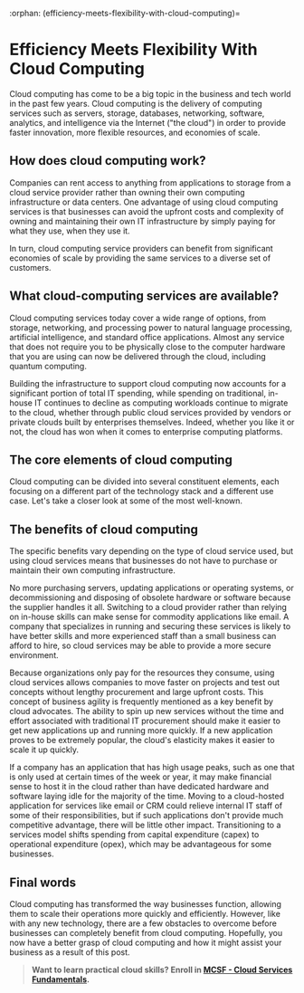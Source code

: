 :orphan:
(efficiency-meets-flexibility-with-cloud-computing)=

# Efficiency Meets Flexibility With Cloud Computing

Cloud computing has come to be a big topic in the business and tech world in the past few years. Cloud computing is the delivery of computing services such as servers, storage, databases, networking, software, analytics, and intelligence via the Internet ("the cloud") in order to provide faster innovation, more flexible resources, and economies of scale.

## How does cloud computing work?

Companies can rent access to anything from applications to storage from a cloud service provider rather than owning their own computing infrastructure or data centers.
One advantage of using cloud computing services is that businesses can avoid the upfront costs and complexity of owning and maintaining their own IT infrastructure by simply paying for what they use, when they use it.

In turn, cloud computing service providers can benefit from significant economies of scale by providing the same services to a diverse set of customers.

## What cloud-computing services are available?

Cloud computing services today cover a wide range of options, from storage, networking, and processing power to natural language processing, artificial intelligence, and standard office applications. Almost any service that does not require you to be physically close to the computer hardware that you are using can now be delivered through the cloud, including quantum computing.

Building the infrastructure to support cloud computing now accounts for a significant portion of total IT spending, while spending on traditional, in-house IT continues to decline as computing workloads continue to migrate to the cloud, whether through public cloud services provided by vendors or private clouds built by enterprises themselves.
Indeed, whether you like it or not, the cloud has won when it comes to enterprise computing platforms.

## The core elements of cloud computing

Cloud computing can be divided into several constituent elements, each focusing on a different part of the technology stack and a different use case. Let's take a closer look at some of the most well-known.

## The benefits of cloud computing

The specific benefits vary depending on the type of cloud service used, but using cloud services means that businesses do not have to purchase or maintain their own computing infrastructure.

No more purchasing servers, updating applications or operating systems, or decommissioning and disposing of obsolete hardware or software because the supplier handles it all. Switching to a cloud provider rather than relying on in-house skills can make sense for commodity applications like email. A company that specializes in running and securing these services is likely to have better skills and more experienced staff than a small business can afford to hire, so cloud services may be able to provide a more secure environment.

Because organizations only pay for the resources they consume, using cloud services allows companies to move faster on projects and test out concepts without lengthy procurement and large upfront costs. This concept of business agility is frequently mentioned as a key benefit by cloud advocates. The ability to spin up new services without the time and effort associated with traditional IT procurement should make it easier to get new applications up and running more quickly. If a new application proves to be extremely popular, the cloud's elasticity makes it easier to scale it up quickly.

If a company has an application that has high usage peaks, such as one that is only used at certain times of the week or year, it may make financial sense to host it in the cloud rather than have dedicated hardware and software laying idle for the majority of the time. Moving to a cloud-hosted application for services like email or CRM could relieve internal IT staff of some of their responsibilities, but if such applications don't provide much competitive advantage, there will be little other impact. Transitioning to a services model shifts spending from capital expenditure (capex) to operational expenditure (opex), which may be advantageous for some businesses.

## Final words

Cloud computing has transformed the way businesses function, allowing them to scale their operations more quickly and efficiently. However, like with any new technology, there are a few obstacles to overcome before businesses can completely benefit from cloud computing. Hopefully, you now have a better grasp of cloud computing and how it might assist your business as a result of this post.

> **Want to learn practical cloud skills? Enroll in [MCSF - Cloud Services Fundamentals](https://www.mosse-institute.com/certifications/mcsf-cloud-services-fundamentals.html).**
